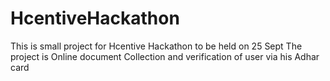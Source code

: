# HcentiveHackathon

This is small project for Hcentive Hackathon to be held on 25 Sept
The project is Online document Collection and verification of user via his Adhar card
